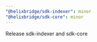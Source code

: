 ```yaml
---
"@helixbridge/sdk-indexer": minor
"@helixbridge/sdk-core": minor
---
```


Release sdk-indexer and sdk-core

